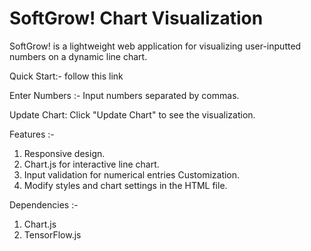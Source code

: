 # SoftGrow! Chart Visualization
SoftGrow! is a lightweight web application for visualizing user-inputted numbers on a dynamic line chart.

Quick Start:-
follow this link 

Enter Numbers :- 
Input numbers separated by commas.

Update Chart:
Click "Update Chart" to see the visualization.

Features :-
1.  Responsive design.
2.  Chart.js for interactive line chart.
3.  Input validation for numerical entries Customization.
4.  Modify styles and chart settings in the HTML file.

Dependencies :-
1. Chart.js
2. TensorFlow.js
